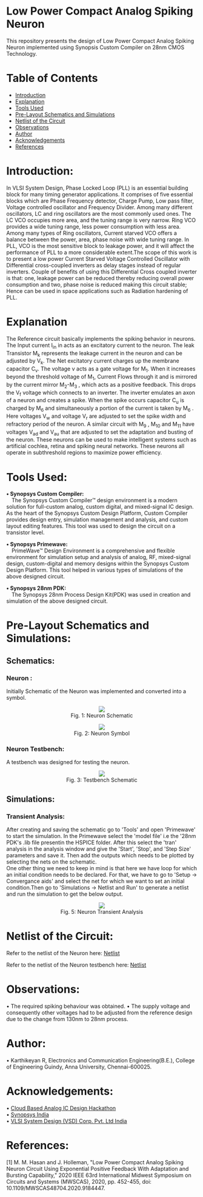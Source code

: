 # Low Power Compact Analog Spiking Neuron

This repository presents the design of Low Power Compact Analog Spiking Neuron implemented using Synopsis Custom Compiler on 28nm CMOS Technology.

# Table of Contents
 * [Introduction](#Introduction)
 * [Explanation](#Explanation)
 * [Tools Used](#Tools-Used)
 * [Pre-Layout Schematics and Simulations](#Pre-Layout-Schematics-and-Simulations)
 * [Netlist of the Circuit](#Netlist-of-the-Circuit)
 * [Observations](#Observations)
 * [Author](#Author)
 * [Acknowledgements](#Acknowledgements)
 * [References](#References)


# Introduction:

In VLSI System Design, Phase Locked Loop (PLL) is an essential building block for many timing generator applications. It comprises of five essential blocks which are Phase Frequency detector, Charge Pump, Low pass filter, Voltage controlled oscillator and Frequency Divider. Among many different oscillators, LC and ring oscillators are the most commonly used ones. The LC VCO occupies more area, and the tuning range is very narrow. Ring VCO provides a wide tuning range, less power consumption with less area. Among many types of Ring oscillators, Current starved VCO offers a balance between the power, area, phase noise with wide tuning range. In PLL, VCO is the most sensitive block to leakage power, and it will affect the performance of PLL to a more considerable extent.The scope of this work is to present a low power Current Starved Voltage Controlled Oscillator with Differential cross-coupled inverters as delay stages instead of regular inverters. Couple of benefits of using this Differential Cross coupled inverter is that: one, leakage power can be reduced thereby reducing overall power consumption and two, phase noise is reduced making this circuit stable; Hence can be used in space applications such as Radiation hardening of PLL.

# Explanation

The Reference circuit basically implements the spiking behavior in neurons. The Input current I<sub>in</sub> in acts as an excitatory current to the neuron. The leak Transistor M<sub>k</sub> represents the leakage current in the neuron and can be adjusted by V<sub>k</sub>. The Net excitatory current charges up the membrane capacitor C<sub>v</sub>. The voltage v acts as a gate voltage for M<sub>1</sub>. When it increases beyond the threshold voltage of M<sub>1</sub>, Current Flows through it and is mirrored by the current mirror M<sub>2</sub>-M<sub>3</sub> , which acts as a positive feedback. This drops the V<sub>f</sub> voltage which connects to an inverter. The inverter emulates an axon of a neuron and creates a spike. When the spike occurs capacitor C<sub>u</sub> is charged by M<sub>6</sub> and simultaneously a portion of the current is taken by M<sub>6</sub> . Here voltages V<sub>w</sub> and voltage V<sub>r</sub> are adjusted to set the spike width and refractory period of the neuron. A similar circuit with M<sub>9</sub> , M<sub>10</sub> and M<sub>11</sub> have voltages V<sub>ad</sub> and V<sub>au</sub> that are adjusted to set the adaptation and busting of the neuron. These neurons can be used to make intelligent systems such as artificial cochlea, retina and spiking neural networks. These neurons all operate in subthreshold regions to maximize power efficiency.

# Tools Used:

<b>• Synopsys Custom Compiler:</b></br>
&emsp;The Synopsys Custom Compiler™ design environment is a modern solution for full-custom analog, custom digital, and mixed-signal IC design. As the heart of the Synopsys Custom Design Platform, Custom Compiler provides design entry, simulation management and analysis, and custom layout editing features. This tool was used to design the circuit on a transistor level.

<b>• Synopsys Primewave:</b></br>
&emsp;PrimeWave™ Design Environment is a comprehensive and flexible environment for simulation setup and analysis of analog, RF, mixed-signal design, custom-digital and memory designs within the Synopsys Custom Design Platform. This tool helped in various types of simulations of the above designed circuit.

<b>• Synopsys 28nm PDK:</b></br>
&emsp;The Synopsys 28nm Process Design Kit(PDK) was used in creation and simulation of the above designed circuit.

# Pre-Layout Schematics and Simulations:

## Schematics:

### Neuron :
Initially Schematic of the Neuron was implemented and converted into a symbol.
<p align="center">
  <img src="Images/Schematic.png"></br>
  Fig. 1: Neuron Schematic
</p>
<p align="center">
  <img src="Images/Symbol.png"></br>
  Fig. 2: Neuron Symbol
</p>


### Neuron Testbench:
A testbench was designed for testing the neuron.
<p align="center">
  <img src="Images/Symbol_tb.png"></br>
  Fig. 3: Testbench Schematic
</p>


## Simulations:
### Transient Analysis:
After creating and saving the schematic go to 'Tools' and open 'Primewave' to start the simulation. In the Primewave select the 'model file' i.e the '28nm PDK's .lib file presentin the HSPICE folder. After this select the 'tran' analysis in the analysis window and give the 'Start', 'Stop', and 'Step Size' parameters and save it. Then add the outputs which needs to be plotted by selecting the nets on the schematic.</br>
One other thing we need to keep in mind is that here we have loop for which an initial condition needs to be declared. For that, we have to go to 'Setup -> Convergance aids' and select the net for which we want to set an initial condition.Then go to 'Simulations -> Netlist and Run' to generate a netlist and run the simulation to get the below output.
<p align="center">
  <img src="Images/output.png"></br>
  Fig. 5: Neuron Transient Analysis
</p>


# Netlist of the Circuit:

Refer to the netlist of the Neuron here: <a href='Neuron_netlist.cir.out'>Netlist</a>

Refer to the netlist of the Neuron testbench here: <a href='netlist.cir.out'>Netlist</a>

# Observations:
• The required spiking behaviour was obtained.
• The supply voltage and consequently other voltages had to be adjusted from the reference design due to the change from 130nm to 28nm process.

# Author:
• Karthikeyan R, Electronics and Communication Engineering(B.E.), College of Engineering Guindy, Anna University, Chennai-600025.

# Acknowledgements:
• <a href='https://www.iith.ac.in/events/2022/02/15/Cloud-Based-Analog-IC-Design-Hackathon/'>Cloud Based Analog IC Design Hackathon</a></br>
• <a href='https://www.synopsys.com/'>Synopsys India</a></br>
• <a href='https://www.vlsisystemdesign.com/'>VLSI System Design (VSD) Corp. Pvt. Ltd India</a></br>

# References:
[1] M. M. Hasan and J. Holleman, "Low Power Compact Analog Spiking Neuron Circuit Using Exponential Positive Feedback With Adaptation and Bursting Capability," 2020 IEEE 63rd International Midwest Symposium on Circuits and Systems (MWSCAS), 2020, pp. 452-455, doi: 10.1109/MWSCAS48704.2020.9184447.
